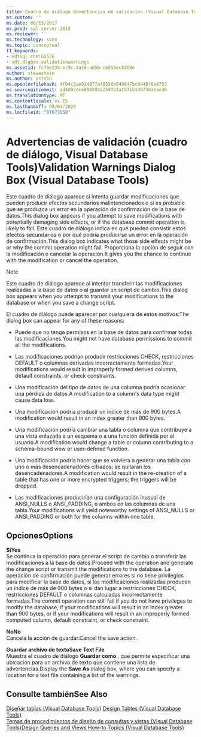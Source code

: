 ```yaml
---
title: Cuadro de diálogo Advertencias de validación (Visual Database Tools) | Microsoft Docs
ms.custom: ''
ms.date: 06/13/2017
ms.prod: sql-server-2014
ms.reviewer: ''
ms.technology: ssms
ms.topic: conceptual
f1_keywords:
- vdtsql.chm:65556
- vdt.dlgbox.validationwarnings
ms.assetid: fc76e234-ec9c-4a19-a65b-cb558ec8268e
author: stevestein
ms.author: sstein
ms.openlocfilehash: 4f94c3ae91e077af853db949847bc8448f6a4753
ms.sourcegitcommit: ad4d92dce894592a259721a1571b1d8736abacdb
ms.translationtype: MT
ms.contentlocale: es-ES
ms.lasthandoff: 08/04/2020
ms.locfileid: "87673958"
---
```

# <a name="validation-warnings-dialog-box-visual-database-tools"></a><span data-ttu-id="0883a-102">Advertencias de validación (cuadro de diálogo, Visual Database Tools)</span><span class="sxs-lookup"><span data-stu-id="0883a-102">Validation Warnings Dialog Box (Visual Database Tools)</span></span>
  <span data-ttu-id="0883a-103">Este cuadro de diálogo aparece si intenta guardar modificaciones que pueden producir efectos secundarios malintencionados o si es probable que se produzca un error en la operación de confirmación de la base de datos.</span><span class="sxs-lookup"><span data-stu-id="0883a-103">This dialog box appears if you attempt to save modifications with potentially damaging side effects, or if the database commit operation is likely to fail.</span></span> <span data-ttu-id="0883a-104">Este cuadro de diálogo indica en qué pueden consistir estos efectos secundarios o por qué podría producirse un error en la operación de confirmación.</span><span class="sxs-lookup"><span data-stu-id="0883a-104">This dialog box indicates what those side effects might be or why the commit operation might fail.</span></span> <span data-ttu-id="0883a-105">Proporciona la opción de seguir con la modificación o cancelar la operación.</span><span class="sxs-lookup"><span data-stu-id="0883a-105">It gives you the chance to continue with the modification or cancel the operation.</span></span>  
  
> [!NOTE]  
>  <span data-ttu-id="0883a-106">Este cuadro de diálogo aparece al intentar transferir las modificaciones realizadas a la base de datos o al guardar un script de cambio.</span><span class="sxs-lookup"><span data-stu-id="0883a-106">This dialog box appears when you attempt to transmit your modifications to the database or when you save a change script.</span></span>  
  
 <span data-ttu-id="0883a-107">El cuadro de diálogo puede aparecer por cualquiera de estos motivos:</span><span class="sxs-lookup"><span data-stu-id="0883a-107">The dialog box can appear for any of these reasons:</span></span>  
  
-   <span data-ttu-id="0883a-108">Puede que no tenga permisos en la base de datos para confirmar todas las modificaciones.</span><span class="sxs-lookup"><span data-stu-id="0883a-108">You might not have database permissions to commit all the modifications.</span></span>  
  
-   <span data-ttu-id="0883a-109">Las modificaciones podrían producir restricciones CHECK, restricciones DEFAULT o columnas derivadas incorrectamente formadas.</span><span class="sxs-lookup"><span data-stu-id="0883a-109">Your modifications would result in improperly formed derived columns, default constraints, or check constraints.</span></span>  
  
-   <span data-ttu-id="0883a-110">Una modificación del tipo de datos de una columna podría ocasionar una pérdida de datos.</span><span class="sxs-lookup"><span data-stu-id="0883a-110">A modification to a column's data type might cause data loss.</span></span>  
  
-   <span data-ttu-id="0883a-111">Una modificación podría producir un índice de más de 900 bytes.</span><span class="sxs-lookup"><span data-stu-id="0883a-111">A modification would result in an index greater than 900 bytes.</span></span>  
  
-   <span data-ttu-id="0883a-112">Una modificación podría cambiar una tabla o columna que contribuye a una vista enlazada a un esquema o a una función definida por el usuario.</span><span class="sxs-lookup"><span data-stu-id="0883a-112">A modification would change a table or column contributing to a schema-bound view or user-defined function.</span></span>  
  
-   <span data-ttu-id="0883a-113">Una modificación podría hacer que se volviera a generar una tabla con uno o más desencadenadores cifrados; se quitarán los desencadenadores.</span><span class="sxs-lookup"><span data-stu-id="0883a-113">A modification would result in the re-creation of a table that has one or more encrypted triggers; the triggers will be dropped.</span></span>  
  
-   <span data-ttu-id="0883a-114">Las modificaciones producirían una configuración inusual de ANSI_NULLS o ANSI_PADDING, o ambos en las columnas de una tabla.</span><span class="sxs-lookup"><span data-stu-id="0883a-114">Your modifications will yield noteworthy settings of ANSI_NULLS or ANSI_PADDING or both for the columns within one table.</span></span>  
  
## <a name="options"></a><span data-ttu-id="0883a-115">Opciones</span><span class="sxs-lookup"><span data-stu-id="0883a-115">Options</span></span>  
 <span data-ttu-id="0883a-116">**Sí**</span><span class="sxs-lookup"><span data-stu-id="0883a-116">**Yes**</span></span>  
 <span data-ttu-id="0883a-117">Se continua la operación para generar el script de cambio o transferir las modificaciones a la base de datos.</span><span class="sxs-lookup"><span data-stu-id="0883a-117">Proceed with the operation and generate the change script or transmit the modifications to the database.</span></span> <span data-ttu-id="0883a-118">La operación de confirmación puede generar errores si no tiene privilegios para modificar la base de datos, si las modificaciones realizadas producen un índice de más de 900 bytes o si dan lugar a restricciones CHECK, restricciones DEFAULT o columnas calculadas incorrectamente formadas.</span><span class="sxs-lookup"><span data-stu-id="0883a-118">The commit operation can still fail if you do not have privileges to modify the database, if your modifications will result in an index greater than 900 bytes, or if your modifications will result in an improperly formed computed column, default constraint, or check constraint.</span></span>  
  
 <span data-ttu-id="0883a-119">**No**</span><span class="sxs-lookup"><span data-stu-id="0883a-119">**No**</span></span>  
 <span data-ttu-id="0883a-120">Cancela la acción de guardar.</span><span class="sxs-lookup"><span data-stu-id="0883a-120">Cancel the save action.</span></span>  
  
 <span data-ttu-id="0883a-121">**Guardar archivo de texto**</span><span class="sxs-lookup"><span data-stu-id="0883a-121">**Save Text File**</span></span>  
 <span data-ttu-id="0883a-122">Muestra el cuadro de diálogo **Guardar como** , que permite especificar una ubicación para un archivo de texto que contiene una lista de advertencias.</span><span class="sxs-lookup"><span data-stu-id="0883a-122">Display the **Save As** dialog box, where you can specify a location for a text file containing a list of the warnings.</span></span>  
  
## <a name="see-also"></a><span data-ttu-id="0883a-123">Consulte también</span><span class="sxs-lookup"><span data-stu-id="0883a-123">See Also</span></span>  
 <span data-ttu-id="0883a-124">[Diseñar tablas &#40;Visual Database Tools&#41;](visual-database-tools.md) </span><span class="sxs-lookup"><span data-stu-id="0883a-124">[Design Tables &#40;Visual Database Tools&#41;](visual-database-tools.md) </span></span>  
 [<span data-ttu-id="0883a-125">Temas de procedimientos de diseño de consultas y vistas &#40;Visual Database Tools&#41;</span><span class="sxs-lookup"><span data-stu-id="0883a-125">Design Queries and Views How-to Topics &#40;Visual Database Tools&#41;</span></span>](design-queries-and-views-how-to-topics-visual-database-tools.md)  
  
  
